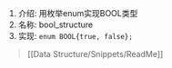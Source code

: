 1. 介绍: 用枚举enum实现BOOL类型
2. 名称: bool_structure
3. 实现: `enum BOOL{true, false};`

> [[Data Structure/Snippets/ReadMe]]